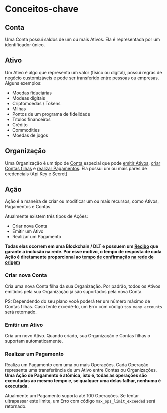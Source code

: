 # Conceitos-chave

## Conta

Uma Conta possui saldos de um ou mais Ativos. Ela é representada por um identificador único.  

## Ativo

Um Ativo é algo que representa um valor (físico ou digital), possui regras de negócio customizáveis e pode ser transferido entre pessoas ou empresas. Alguns exemplos:
 
- Moedas fiduciárias
- Modeas digitais
- Criptomoedas / Tokens
- Milhas
- Pontos de um programa de fidelidade
- Títulos financeiros
- Crédito
- Commodities
- Moedas de jogos

## Organização

Uma Organização é um tipo de [Conta](#conta) especial que pode [emitir Ativos](#emitir-um-ativo), [criar Contas filhas](#criar-nova-conta) e [realizar Pagamentos](#realizar-um-pagamento).
Ela possui um ou mais pares de credenciais (Api Key e Secret)

## Ação

Ação é a maneira de criar ou modificar um ou mais recursos, como Ativos, Pagamentos e Contas. 

Atualmente existem três tipos de Ações:

- Criar nova Conta
- Emitir um Ativo
- Realizar um Pagamento

**Todas elas ocorrem em uma Blockchain / DLT e possuem um [Recibo](#receipt) que garante a inclusão na rede. 
Por esse motivo, o tempo de resposta de cada Ação é diretamente proporcional ao [tempo de confirmação na rede de origem](#blockchain-dlt)**

### Criar nova Conta 

Cria uma nova Conta filha da sua Organização. Por padrão, todos os Ativos emitidos pela sua Organização já são suportados pela nova Conta.

PS: Dependendo do seu plano você poderá ter um número máximo de Contas filhas. Caso tente excedê-lo, um Erro com código `too_many_accounts` será retornado. 

### Emitir um Ativo

Cria um novo Ativo. Quando criado, sua Organização e Contas filhas o suportam automaticamente.

### Realizar um Pagamento

Realiza um Pagamento com uma ou mais Operações. Cada Operação representa uma transferência de um Ativo entre Contas ou Organizações.    
**Uma Ação de Pagamento é atômica, isto é, todas as operações são executadas ao mesmo tempo e, se qualquer uma delas falhar, nenhuma é executada.**

<aside class="notice">Atualmente um Pagamento suporta até 100 Operações. Se tentar ultrapassar este limite, um Erro com código <code>max_ops_limit_exceeded</code> será retornado.</aside>
